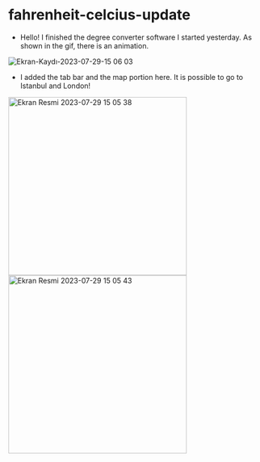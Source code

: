 # fahrenheit-celcius-update

- Hello! I finished the degree converter software I started yesterday. As shown in the gif, there is an animation.

![Ekran-Kaydı-2023-07-29-15 06 03](https://github.com/nsenasabirli/fahrenheit-celcius-update/assets/72200463/f66d7b2f-0ab1-4d5e-9147-f4c5f20433c3)

- I added the tab bar and the map portion here. It is possible to go to Istanbul and London!

<img width="353" alt="Ekran Resmi 2023-07-29 15 05 38" src="https://github.com/nsenasabirli/fahrenheit-celcius-update/assets/72200463/e0f166df-f131-49c2-9a53-978fdc5a1530">

<img width="353" alt="Ekran Resmi 2023-07-29 15 05 43" src="https://github.com/nsenasabirli/fahrenheit-celcius-update/assets/72200463/d8043e96-8784-4022-b182-9357f70f4cb3">
